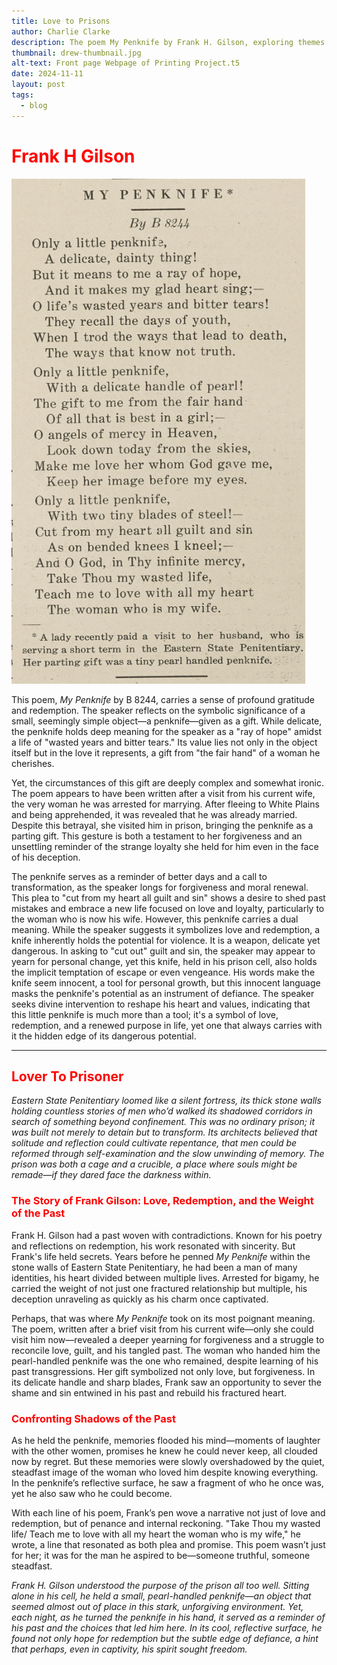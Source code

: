 ```yaml
---
title: Love to Prisons
author: Charlie Clarke
description: The poem My Penknife by Frank H. Gilson, exploring themes of redemption, love, and the complex symbolism of a penknife gifted to an imprisoned man by his wife despite his criminal past.
thumbnail: drew-thumbnail.jpg
alt-text: Front page Webpage of Printing Project.t5
date: 2024-11-11
layout: post
tags:
  - blog
---
```


# <span style="color: red;">Frank H Gilson</span>

![Image](assets/img/image1.png)

This poem, *My Penknife* by B 8244, carries a sense of profound gratitude and redemption. The speaker reflects on the symbolic significance of a small, seemingly simple object—a penknife—given as a gift. While delicate, the penknife holds deep meaning for the speaker as a "ray of hope" amidst a life of "wasted years and bitter tears." Its value lies not only in the object itself but in the love it represents, a gift from "the fair hand" of a woman he cherishes.

Yet, the circumstances of this gift are deeply complex and somewhat ironic. The poem appears to have been written after a visit from his current wife, the very woman he was arrested for marrying. After fleeing to White Plains and being apprehended, it was revealed that he was already married. Despite this betrayal, she visited him in prison, bringing the penknife as a parting gift. This gesture is both a testament to her forgiveness and an unsettling reminder of the strange loyalty she held for him even in the face of his deception.

The penknife serves as a reminder of better days and a call to transformation, as the speaker longs for forgiveness and moral renewal. This plea to "cut from my heart all guilt and sin" shows a desire to shed past mistakes and embrace a new life focused on love and loyalty, particularly to the woman who is now his wife. However, this penknife carries a dual meaning. While the speaker suggests it symbolizes love and redemption, a knife inherently holds the potential for violence. It is a weapon, delicate yet dangerous. In asking to "cut out" guilt and sin, the speaker may appear to yearn for personal change, yet this knife, held in his prison cell, also holds the implicit temptation of escape or even vengeance. His words make the knife seem innocent, a tool for personal growth, but this innocent language masks the penknife's potential as an instrument of defiance. The speaker seeks divine intervention to reshape his heart and values, indicating that this little penknife is much more than a tool; it's a symbol of love, redemption, and a renewed purpose in life, yet one that always carries with it the hidden edge of its dangerous potential.

---

## <span style="color: red;">Lover To Prisoner</span>

*Eastern State Penitentiary loomed like a silent fortress, its thick stone walls holding countless stories of men who’d walked its shadowed corridors in search of something beyond confinement. This was no ordinary prison; it was built not merely to detain but to transform. Its architects believed that solitude and reflection could cultivate repentance, that men could be reformed through self-examination and the slow unwinding of memory. The prison was both a cage and a crucible, a place where souls might be remade—if they dared face the darkness within.*

### <span style="color: red;">The Story of Frank Gilson: Love, Redemption, and the Weight of the Past</span>

Frank H. Gilson had a past woven with contradictions. Known for his poetry and reflections on redemption, his work resonated with sincerity. But Frank's life held secrets. Years before he penned *My Penknife* within the stone walls of Eastern State Penitentiary, he had been a man of many identities, his heart divided between multiple lives. Arrested for bigamy, he carried the weight of not just one fractured relationship but multiple, his deception unraveling as quickly as his charm once captivated.

Perhaps, that was where *My Penknife* took on its most poignant meaning. The poem, written after a brief visit from his current wife—only she could visit him now—revealed a deeper yearning for forgiveness and a struggle to reconcile love, guilt, and his tangled past. The woman who handed him the pearl-handled penknife was the one who remained, despite learning of his past transgressions. Her gift symbolized not only love, but forgiveness. In its delicate handle and sharp blades, Frank saw an opportunity to sever the shame and sin entwined in his past and rebuild his fractured heart.

### <span style="color: red;">Confronting Shadows of the Past</span>

As he held the penknife, memories flooded his mind—moments of laughter with the other women, promises he knew he could never keep, all clouded now by regret. But these memories were slowly overshadowed by the quiet, steadfast image of the woman who loved him despite knowing everything. In the penknife’s reflective surface, he saw a fragment of who he once was, yet he also saw who he could become.

With each line of his poem, Frank’s pen wove a narrative not just of love and redemption, but of penance and internal reckoning. "Take Thou my wasted life/ Teach me to love with all my heart the woman who is my wife," he wrote, a line that resonated as both plea and promise. This poem wasn’t just for her; it was for the man he aspired to be—someone truthful, someone steadfast.

*Frank H. Gilson understood the purpose of the prison all too well. Sitting alone in his cell, he held a small, pearl-handled penknife—an object that seemed almost out of place in this stark, unforgiving environment. Yet, each night, as he turned the penknife in his hand, it served as a reminder of his past and the choices that led him here. In its cool, reflective surface, he found not only hope for redemption but the subtle edge of defiance, a hint that perhaps, even in captivity, his spirit sought freedom.*
